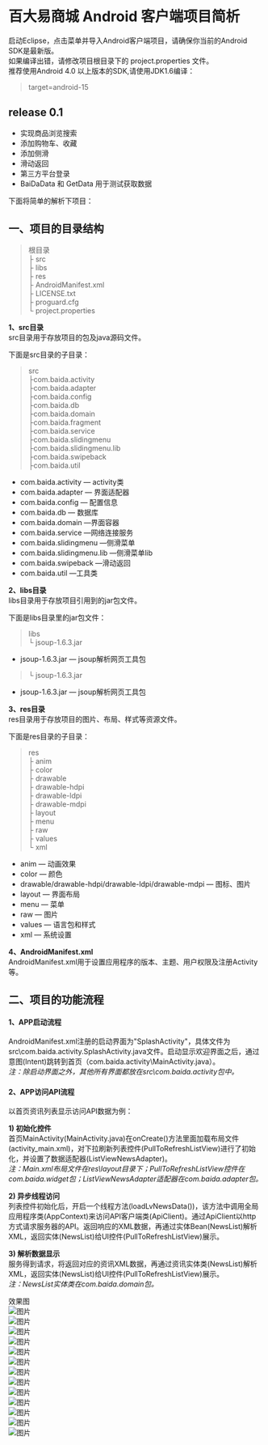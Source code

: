 # **百大易商城 Android 客户端项目简析** #

启动Eclipse，点击菜单并导入Android客户端项目，请确保你当前的Android SDK是最新版。<br>
如果编译出错，请修改项目根目录下的 project.properties 文件。<br>
推荐使用Android 4.0 以上版本的SDK,请使用JDK1.6编译：
> target=android-15

## release 0.1
* 实现商品浏览搜索
* 添加购物车、收藏
* 添加侧滑
* 滑动返回
* 第三方平台登录
* BaiDaData 和 GetData 用于测试获取数据

下面将简单的解析下项目：

## **一、项目的目录结构** ##
> 根目录<br>
> ├ src<br>
> ├ libs<br>
> ├ res<br>
> ├ AndroidManifest.xml<br>
> ├ LICENSE.txt<br>
> ├ proguard.cfg<br>
> └ project.properties<br>

**1、src目录**<br>
src目录用于存放项目的包及java源码文件。

下面是src目录的子目录：
> src<br>
> ├com.baida.activity<br>
> ├com.baida.adapter<br>
> ├com.baida.config<br>
> ├com.baida.db<br>
> ├com.baida.domain<br>
> ├com.baida.fragment<br>
> ├com.baida.service<br>
> ├com.baida.slidingmenu<br>
> ├com.baida.slidingmenu.lib<br>
> ├com.baida.swipeback<br>
> ├com.baida.util<br>


- com.baida.activity — activity类
- com.baida.adapter — 界面适配器
- com.baida.config — 配置信息
- com.baida.db — 数据库
- com.baida.domain —界面容器  
- com.baida.service —网络连接服务   
- com.baida.slidingmenu —侧滑菜单
- com.baida.slidingmenu.lib —侧滑菜单lib
- com.baida.swipeback —滑动返回
- com.baida.util —工具类

**2、libs目录**<br>
libs目录用于存放项目引用到的jar包文件。

下面是libs目录里的jar包文件：
> libs<br>
> └ jsoup-1.6.3.jar<br>

- jsoup-1.6.3.jar — jsoup解析网页工具包

> └ jsoup-1.6.3.jar<br>

- jsoup-1.6.3.jar — jsoup解析网页工具包



**3、res目录**<br>
res目录用于存放项目的图片、布局、样式等资源文件。

下面是res目录的子目录：
> res<br>
> ├ anim<br>
> ├ color<br>
> ├ drawable<br>
> ├ drawable-hdpi<br>
> ├ drawable-ldpi<br>
> ├ drawable-mdpi<br>
> ├ layout<br>
> ├ menu<br>
> ├ raw<br>
> ├ values<br>
> └ xml<br>

- anim — 动画效果
- color — 颜色
- drawable/drawable-hdpi/drawable-ldpi/drawable-mdpi — 图标、图片
- layout — 界面布局
- menu — 菜单
- raw — 图片
- values — 语言包和样式
- xml — 系统设置

**4、AndroidManifest.xml**<br>
AndroidManifest.xml用于设置应用程序的版本、主题、用户权限及注册Activity等。

## **二、项目的功能流程** ##

#### 1、APP启动流程 ####
AndroidManifest.xml注册的启动界面为"SplashActivity"，具体文件为src\com.baida.activity.SplashActivity.java文件。启动显示欢迎界面之后，通过意图(Intent)跳转到首页（com.baida.activity\MainActivity.java）。<br>
*注：除启动界面之外，其他所有界面都放在src\com.baida.activity包中。*

#### 2、APP访问API流程 ####

以首页资讯列表显示访问API数据为例：

**1) 初始化控件**<br>
首页MainActivity(MainActivity.java)在onCreate()方法里面加载布局文件(activity_main.xml)，对下拉刷新列表控件(PullToRefreshListView)进行了初始化，并设置了数据适配器(ListViewNewsAdapter)。<br>
*注：Main.xml布局文件在res\layout目录下；PullToRefreshListView控件在com.baida.widget包；ListViewNewsAdapter适配器在com.baida.adapter包。*

**2) 异步线程访问**<br>
列表控件初始化后，开启一个线程方法(loadLvNewsData())，该方法中调用全局应用程序类(AppContext)来访问API客户端类(ApiClient)。通过ApiClient以http方式请求服务器的API。返回响应的XML数据，再通过实体Bean(NewsList)解析XML，返回实体(NewsList)给UI控件(PullToRefreshListView)展示。<br>


**3) 解析数据显示**<br>
服务得到请求，将返回对应的资讯XML数据，再通过资讯实体类(NewsList)解析XML，返回实体(NewsList)给UI控件(PullToRefreshListView)展示。<br>
*注：NewsList实体类在com.baida.domain包。*


效果图<br>
![图片](/BaiDa/raw/device-2014-09-06-145438.png "首页")<br>
![图片](/BaiDa/raw/device-2014-09-06-145504.png "首页")<br>
![图片](/BaiDa/raw/device-2014-09-06-145513.png "首页")<br>
![图片](/BaiDa/raw/device-2014-09-06-145523.png "首页")<br>
![图片](/BaiDa/raw/device-2014-09-06-145533.png "首页")<br>
![图片](/BaiDa/raw/device-2014-09-06-145541.png "首页")<br>
![图片](/BaiDa/raw/device-2014-09-06-145602.png "首页")<br>
![图片](/BaiDa/raw/device-2014-09-06-145608.png "首页")<br>
![图片](/BaiDa/raw/device-2014-09-06-145615.png "首页")<br>
![图片](/BaiDa/raw/device-2014-09-06-145627.png "首页")<br>
![图片](/BaiDa/raw/device-2014-09-06-145641.png "首页")<br>
![图片](/BaiDa/raw/device-2014-09-06-145654.png "首页")<br>
![图片](/BaiDa/raw/device-2014-09-06-145709.png "首页")<br>

